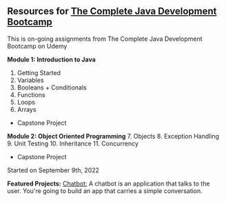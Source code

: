 ## Resources for [The Complete Java Development Bootcamp](https://www.udemy.com/course/the-complete-java-development-bootcamp/?referralCode=F009B320F76ADA844248)
This is on-going assignments from The Complete Java Development Bootcamp on Udemy

**Module 1: Introduction to Java**
1. Getting Started
2. Variables
3. Booleans + Conditionals
4. Functions
5. Loops
6. Arrays
- Capstone Project

**Module 2: Object Oriented Programming**
7. Objects
8. Exception Handling
9. Unit Testing
10. Inheritance
11. Concurrency
- Capstone Project 

Started on September 9th, 2022 

**Featured Projects:**
[Chatbot:](https://github.com/whiteheadbria/java-bootcamp/blob/ffaa7baa58422bd83714f2484ec2feaf69f16290/Module%201%20-%20Introduction%20to%20Java/2.%20Variables/Challenge%202/Chatbot.java) A chatbot is an application that talks to the user. You're going to build an app that carries a simple conversation.
